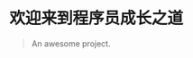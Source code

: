 # 欢迎来到程序员成长之道

> An awesome project.

<template>
  <el-carousel :interval="4000" type="card" height="200px">
    <el-carousel-item  key="1"><img src="http://img2.imgtn.bdimg.com/it/u=3820908958,877260056&fm=26&gp=0.jpg">
    </el-carousel-item>
    <el-carousel-item  key="2"><img src="http://img0.imgtn.bdimg.com/it/u=2767513562,2035496162&fm=26&gp=0.jpg">
        </el-carousel-item>
    <el-carousel-item  key="3"><img src="http://img0.imgtn.bdimg.com/it/u=1908704551,1305980279&fm=26&gp=0.jpg">
            </el-carousel-item>
    <el-carousel-item  key="4"><img src="http://img4.imgtn.bdimg.com/it/u=2681753805,2068286531&fm=26&gp=0.jpg">
    </el-carousel-item>
  </el-carousel>
</template>

<style>
  .el-carousel__item h3 {
    color: #475669;
    font-size: 14px;
    opacity: 0.75;
    line-height: 200px;
    margin: 0;
  }
  
  .el-carousel__item:nth-child(2n) {
    background-color: #99a9bf;
  }
  
  .el-carousel__item:nth-child(2n+1) {
    background-color: #d3dce6;
  }
</style>
